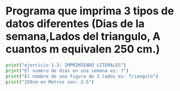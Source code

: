 # Programa que imprima 3 tipos de datos diferentes (Dias de la semana,Lados del triangulo, A cuantos m equivalen 250 cm.)
```python
print("ejercicio 1.3: IMPRIMIENDO LITERALES")
print("El numero de dias en una semana es: 7")
print("El nombre de una figura de 3 lados es: Triangulo")
print("250cm en Metros son: 2.5")
```
